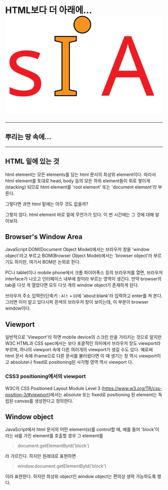
# HTML보다 더 아래에... ![SIA Logo](../../img/sia-logo-first.svg "Stack It All")

---
<h2 class="special">뿌리는 땅 속에...</h2>

<hr class="thin" />

## HTML 밑에 있는 것
<span class="anBra">html</span> element는 모든 elements를 담는 html 문서의 최상위 element이다. 따라서 <span class="anBra">html</span> element를 토대로 <span class="anBra">head</span>, <span class="anBra">body</span> 등의 모든 하위 element들이 위로 쌓이게(stacking) 되므로 <span class="anBra">html</span> element를 'root element' 또는 'document element'라 부른다.  

그렇다면 과연 <span class="anBra">html</span> 밑에는 아무 것도 없을까?  

그렇지 않다. <span class="anBra">html</span> element 바로 밑에 무언가가 있다. 이 번 시간에는 그 것에 대해 알아보자.

## Browser's Window Area
JavaScript DOM(Document Object Model)에서는 브라우저 창을 'window object'라고 부르고 BOM(Browser Object Model)에서는 'browser object'라 부르기도 하지만, 여기서 BOM은 논외로 한다.  

PC나 tablet이나 mobile phone에서 크롬 파이어폭스 등의 브라우저를 열면, 브라우저 interface가 나오고 인터페이스 내부에 창이라 부르는 영역이 생긴다. 만약 browser의 tab을 다섯 개 열었다면 모두 다섯 개의 window object가 존재하게 된다.

브라우저 주소 입력란(단축키 : <code class="alt">Alt</code> + <code>D</code>)에 'about:blank'라 입력하고 enter를 쳐 본다. 그러면 이미 알고 있다시피 흰색의 브라우저 창이 보이는데, 이 부분이 browser window이다.


<!-- ## Canvas 
  

Canvas (https://www.w3.org/TR/CSS2/intro.html#canvas ) 란 html 문서(이미지, 오디오, 비디오 포함) 작성자가 작성한 문서를 표현(rendering)하는 영역이다. 만약 canvas 내용물(contents)의 가로 세로 크기가 viewport를 넘친다(overflow)면 user agent의 메커니즘에 의해 가로나 세로로 scroll bar가 생기게 된다. -->

## Viewport 
일반적으로 'Viewport'라 하면 mobile device의 스크린 만을 가리키는 것으로 알지만 W3C HTML과 CSS spec에서는 보다 포괄적인 의미에서 브라우저 창도 viewport라 부르며, 하나의 viewport 속에 다른 여러개의 viewport가 생길 수도 있다. 예로써 html 문서 속에 <span class="anBra">iframe</span>으로 다른 문서를 불러왔다면 이 때 생기는 창 역시 viewport이고 absolute나 fixed로 positioning된 사각형 영역 역시 viewport 다.


<h3 class="list-item">
	CSS3 positioning에서의 viewport 
</h3>  

W3C의 CSS Positioned Layout Module Level 3 (https://www.w3.org/TR/css-position-3/#viewport)에서는 absolute 또는 fixed로 positioning 된 element는 독립된 <span class="emph">canvas</span>를 생성한다고 정의한다.


## Window object
JavaScript에서 html 문서의 어떤 element(s)를 control할 때, 예를 들어 '<span class="emph">block</span>'이라는 id를 가진 element를 호출할 경우 그 element를 

> document.getElementById('block')

라 가르킨다. 하지만 원래대로 표현하면

> <span class="emph">window</span>.document.getElementById('block')

이라 표현한다. 하지만 최상위 object인 window object는 편의상 생략 가능하도록 했다.